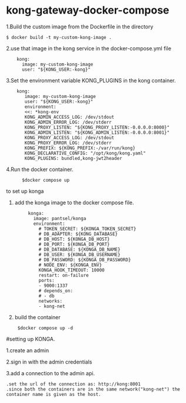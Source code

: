# kong-gateway-docker-compose

1.Build the custom image from the Dockerfile in the directory

    $ docker build -t my-custom-kong-image .
    
2.use that image in the kong service in the docker-compose.yml file

        kong:
          image: my-custom-kong-image
          user: "${KONG_USER:-kong}"
          
3.Set the environment variable KONG_PLUGINS in the kong container.


        kong:
           image: my-custom-kong-image
           user: "${KONG_USER:-kong}"
           environment:
           <<: *kong-env
           KONG_ADMIN_ACCESS_LOG: /dev/stdout
           KONG_ADMIN_ERROR_LOG: /dev/stderr
           KONG_PROXY_LISTEN: "${KONG_PROXY_LISTEN:-0.0.0.0:8000}"
           KONG_ADMIN_LISTEN: "${KONG_ADMIN_LISTEN:-0.0.0.0:8001}"
           KONG_PROXY_ACCESS_LOG: /dev/stdout
           KONG_PROXY_ERROR_LOG: /dev/stderr
           KONG_PREFIX: ${KONG_PREFIX:-/var/run/kong}
           KONG_DECLARATIVE_CONFIG: "/opt/kong/kong.yaml"
           KONG_PLUGINS: bundled,kong-jwt2header
 4.Run the docker container.
 
          $docker compose up

to set up konga

1. add the konga image to the docker compose file.
   
            konga:
              image: pantsel/konga
              environment:
                # TOKEN_SECRET: ${KONGA_TOKEN_SECRET}
                # DB_ADAPTER: ${KONG_DATABASE}
                # DB_HOST: ${KONGA_DB_HOST}
                # DB_PORT: ${KONGA_DB_PORT}
                # DB_DATABASE: ${KONGA_DB_NAME}
                # DB_USER: ${KONGA_DB_USERNAME}
                # DB_PASSWORD: ${KONGA_DB_PASSWORD}
                # NODE_ENV: ${KONGA_ENV}
                KONGA_HOOK_TIMEOUT: 10000
                restart: on-failure
                ports:
                - 9000:1337
                # depends_on:
                # - db
                networks:
                - kong-net
   
3. build the container
   
        $docker compose up -d

#setting up KONGA.

   1.create an admin
   
  2.sign in with the admin credentials
  
  3.add a connection to the admin api.
  
    .set the url of the connection as: http://kong:8001
    .since both the containers are in the same network("kong-net") the container name is given as the host.




     
     
   
   
